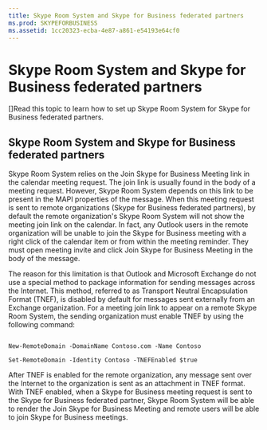 ```yaml
---
title: Skype Room System and Skype for Business federated partners
ms.prod: SKYPEFORBUSINESS
ms.assetid: 1cc20323-ecba-4e87-a861-e54193e64cf0
---
```



# Skype Room System and Skype for Business federated partners
[]Read this topic to learn how to set up Skype Room System for Skype for Business federated partners.
## Skype Room System and Skype for Business federated partners

Skype Room System relies on the Join Skype for Business Meeting link in the calendar meeting request. The join link is usually found in the body of a meeting request. However, Skype Room System depends on this link to be present in the MAPI properties of the message. When this meeting request is sent to remote organizations (Skype for Business federated partners), by default the remote organization's Skype Room System will not show the meeting join link on the calendar. In fact, any Outlook users in the remote organization will be unable to join the Skype for Business meeting with a right click of the calendar item or from within the meeting reminder. They must open meeting invite and click Join Skype for Business Meeting in the body of the message. 
  
    
    
The reason for this limitation is that Outlook and Microsoft Exchange do not use a special method to package information for sending messages across the Internet. This method, referred to as Transport Neutral Encapsulation Format (TNEF), is disabled by default for messages sent externally from an Exchange organization. For a meeting join link to appear on a remote Skype Room System, the sending organization must enable TNEF by using the following command:
  
    
    



```

New-RemoteDomain -DomainName Contoso.com -Name Contoso

Set-RemoteDomain -Identity Contoso -TNEFEnabled $true

```

After TNEF is enabled for the remote organization, any message sent over the Internet to the organization is sent as an attachment in TNEF format. With TNEF enabled, when a Skype for Business meeting request is sent to the Skype for Business federated partner, Skype Room System will be able to render the Join Skype for Business Meeting and remote users will be able to join Skype for Business meetings. 
  
    
    

